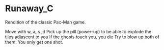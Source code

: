 # Runaway_C
Rendition of the classic Pac-Man game.

Move with w, a, s ,d 
Pick up the pill (power-up) to be able to explode the tiles adjascent to you
If the ghosts touch you, you die
Try to blow up both of them. You only get one shot.
